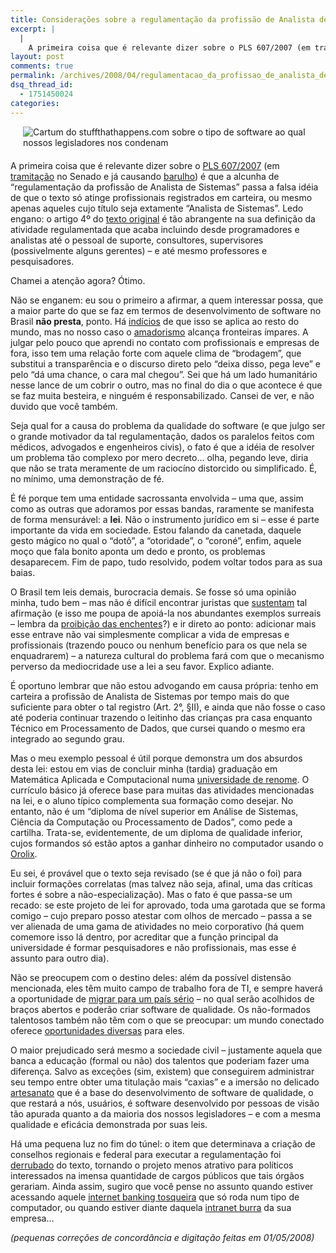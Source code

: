 ```yaml
---
title: Considerações sobre a regulamentação da profissão de Analista de Sistemas
excerpt: |
  |
    A primeira coisa que é relevante dizer sobre o PLS 607/2007 (em tramitação no Senado e já causando barulho) é que a alcunha de "regulamentação da profissão de Analista de Sistemas" passa a falsa idéia de que o texto só...
layout: post
comments: true
permalink: /archives/2008/04/regulamentacao_da_profissao_de_analista_de_sistemas.html
dsq_thread_id:
  - 1751450024
categories:
---
```

<span class="mt-enclosure mt-enclosure-image"><img title="Cartum do stuffthathappens.com sobre o tipo de software ao qual nossos legisladores nos condenam" src="//chester.me/archives/img/simplicity.gif" width="" height="" class="mt-image-right" style="float: right; margin: 0 0 20px 20px;" /></span>A primeira coisa que é relevante dizer sobre o [PLS 607/2007][1] (em [tramitação][2] no Senado e já causando [barulho][3]) é que a alcunha de &#8220;regulamentação da profissão de Analista de Sistemas&#8221; passa a falsa idéia de que o texto só atinge profissionais registrados em carteira, ou mesmo apenas aqueles cujo título seja extamente &#8220;Analista de Sistemas&#8221;. Ledo engano: o artigo 4º do [texto original][1] é tão abrangente na sua definição da atividade regulamentada que acaba incluindo desde programadores e analistas até o pessoal de suporte, consultores, supervisores (possivelmente alguns gerentes) &#8211; e até mesmo professores e pesquisadores.

Chamei a atenção agora? Ótimo.

Não se enganem: eu sou o primeiro a afirmar, a quem interessar possa, que a maior parte do que se faz em termos de desenvolvimento de software no Brasil **não presta**, ponto. Há [indícios][4] de que isso se aplica ao resto do mundo, mas no nosso caso o [amadorismo][5] alcança fronteiras ímpares. A julgar pelo pouco que aprendi no contato com profissionais e empresas de fora, isso tem uma relação forte com aquele clima de &#8220;brodagem&#8221;, que substitui a transparência e o discurso direto pelo &#8220;deixa disso, pega leve&#8221; e pelo &#8220;dá uma chance, o cara mal chegou&#8221;. Sei que há um lado humanitário nesse lance de um cobrir o outro, mas no final do dia o que acontece é que se faz muita besteira, e ninguém é responsabilizado. Cansei de ver, e não duvido que você também.

Seja qual for a causa do problema da qualidade do software (e que julgo ser o grande motivador da tal regulamentação, dados os paralelos feitos com médicos, advogados e engenheiros civis), o fato é que a idéia de resolver um problema tão complexo por mero decreto&#8230; olha, pegando leve, diria que não se trata meramente de um raciocíno distorcido ou simplificado. É, no mínimo, uma demonstração de fé.

É fé porque tem uma entidade sacrossanta envolvida &#8211; uma que, assim como as outras que adoramos por essas bandas, raramente se manifesta de forma mensurável: a **lei**. Não o instrumento jurídico em si &#8211; esse é parte importante da vida em sociedade. Estou falando da canetada, daquele gesto mágico no qual o &#8220;dotô&#8221;, a &#8220;otoridade&#8221;, o &#8220;coroné&#8221;, enfim, aquele moço que fala bonito aponta um dedo e pronto, os problemas desaparecem. Fim de papo, tudo resolvido, podem voltar todos para as sua baias.

O Brasil tem leis demais, burocracia demais. Se fosse só uma opinião minha, tudo bem &#8211; mas não é difícil encontrar juristas que [sustentam][6] tal afirmação (e isso me poupa de apoiá-la nos abundantes exemplos surreais &#8211; lembra da [proibição das enchentes][7]?) e ir direto ao ponto: adicionar mais esse entrave não vai simplesmente complicar a vida de empresas e profissionais (trazendo pouco ou nenhum benefício para os que nela se enquadrarem) &#8211; a natureza cultural do problema fará com que o mecanismo perverso da mediocridade use a lei a seu favor. Explico adiante.

É oportuno lembrar que não estou advogando em causa própria: tenho em carteira a profissão de Analista de Sistemas por tempo mais do que suficiente para obter o tal registro (Art. 2°, §II), e ainda que não fosse o caso até poderia continuar trazendo o leitinho das crianças pra casa enquanto Técnico em Processamento de Dados, que cursei quando o mesmo era integrado ao segundo grau.

Mas o meu exemplo pessoal é útil porque demonstra um dos absurdos desta lei: estou em vias de concluir minha (tardia) graduação em Matemática Aplicada e Computacional numa [universidade de renome][8]. O currículo básico já oferece base para muitas das atividades mencionadas na lei, e o aluno típico complementa sua formação como desejar. No entanto, não é um &#8220;diploma de nível superior em Análise de Sistemas, Ciência da Computação ou Processamento de Dados&#8221;, como pede a cartilha. Trata-se, evidentemente, de um diploma de qualidade inferior, cujos formandos só estão aptos a ganhar dinheiro no computador usando o [Orolix][9].

Eu sei, é provável que o texto seja revisado (se é que já não o foi) para incluir formações correlatas (mas talvez não seja, afinal, uma das críticas fortes é sobre a não-especialização). Mas o fato é que passa-se um recado: se este projeto de lei for aprovado, toda uma garotada que se forma comigo &#8211; cujo preparo posso atestar com olhos de mercado &#8211; passa a se ver alienada de uma gama de atividades no meio corporativo (há quem comemore isso lá dentro, por acreditar que a função principal da universidade é formar pesquisadores e não profissionais, mas esse é assunto para outro dia).

Não se preocupem com o destino deles: além da possível distensão mencionada, eles têm muito campo de trabalho fora de TI, e sempre haverá a oportunidade de [migrar para um país sério][10] &#8211; no qual serão acolhidos de braços abertos e poderão criar software de qualidade. Os não-formados talentosos também não têm com o que se preocupar: um mundo conectado oferece [oportunidades diversas][11] para eles.

O maior prejudicado será mesmo a sociedade civil &#8211; justamente aquela que banca a educação (formal ou não) dos talentos que poderiam fazer uma diferença. Salvo as exceções (sim, existem) que conseguirem administrar seu tempo entre obter uma titulação mais &#8220;caxias&#8221; e a imersão no delicado [artesanato][12] que é a base do desenvolvimento de software de qualidade, o que restará a nós, usuários, é software desenvolvido por pessoas de visão tão apurada quanto a da maioria dos nossos legisladores &#8211; e com a mesma qualidade e eficácia demonstrada por suas leis.

Há uma pequena luz no fim do túnel: o item que determinava a criação de conselhos regionais e federal para executar a regulamentação foi [derrubado][13] do texto, tornando o projeto menos atrativo para políticos interessados na imensa quantidade de cargos públicos que tais órgãos gerariam. Ainda assim, sugiro que você pense no assunto quando estiver acessando aquele [internet banking tosqueira][14] que só roda num tipo de computador, ou quando estiver diante daquela [intranet burra][15] da sua empresa&#8230;

*(pequenas correções de concordância e digitação feitas em 01/05/2008)*

 [1]: http://www.senado.gov.br/sf/atividade/Materia/Detalhes.asp?p_cod_mate=82918
 [2]: http://www.convergenciadigital.com.br/publique/cgi/cgilua.exe/sys/start.htm?infoid=13059&#038;sid=9
 [3]: http://www.kumpera.net/blog/index.php/2008/04/16/vamos-todos-impedir-a-regulamentacao-da-profissao-de-analista-de-sistema/
 [4]: http://thedailywtf.com/
 [5]: http://www.mail-archive.com/debian-user-portuguese@lists.debian.org/msg97691.html
 [6]: http://jus2.uol.com.br/doutrina/texto.asp?id=1887
 [7]: http://g1.globo.com/Noticias/SaoPaulo/0,,AA1408483-5605,00.html
 [8]: http://www.usp.br
 [9]: http://www.orolix.com.br
 [10]: http://www.cic.gc.ca/english/index.asp
 [11]: http://www.rentacoder.com/RentACoder/default.asp
 [12]: http://www.joelonsoftware.com/articles/Craftsmanship.html
 [13]: http://wikigeeks.blogspot.com/2008/03/cct-aprova-regulamentao-da-profisso-de.html
 [14]: http://www.bancoreal.com.br/
 [15]: http://stuffthathappens.com/blog/2008/03/05/simplicity/
